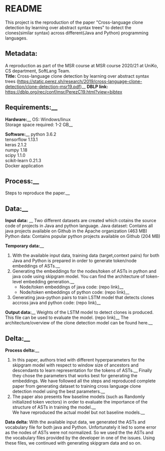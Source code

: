 
# README

This project is the reproduction of the paper "Cross-language clone detection by
learning over abstract syntax trees" to detect the clones(similar syntax) across different(Java and Python) programming languages. 


## Metadata: <br />
A reproduction as part of the MSR course at MSR course 2020/21 at UniKo, CS department, SoftLang Team. <br />
**Title:** Cross-language clone detection by learning over abstract syntax trees (https://static.perez.sh/research/2019/cross-language-clone-detection/clone-detection-msr19.pdf)__
**DBLP link:** https://dblp.org/rec/conf/msr/PerezC19.html?view=bibtex <br />


## Requirements:__
**Hardware:**__
OS: Windows/linux <br />
Storage space required: 1-2 GB__

**Software:**__
python 3.6.2 <br />
tensorflow 1.13.1 <br />
keras 2.1.2 <br />
numpy 1.18 <br />
scipy 1.1.0 <br />
scikit-learn 0.21.3 <br />
Docker application <br />

## Process:__
Steps to reproduce the paper.__


## Data:__
**Input data:** __
Two different datasets are created which cotains the source code of projects in Java and python language.
Java dataset: Contains all java projects available on Github in the Apache organization (463 MB)
Python data: Contains popular python projects available on Github (204 MB)


**Temporary data:**__
1. With the available input data, training data (target,context pairs) for both Java and Python is prepared in order to generate token/node embeddings of ASTs.__
2. Generating the embeddings for the nodes/token of ASTs in python and java code using skipgram model. You can find the architecture of token-level embedding generation.__
    * Node/token embeddings of java code: (repo link)__
    * Node/token embeddings of python code: (repo link)__
3. Generating java-python pairs to train LSTM model that detects clones accross java and python code: (repo link)__

**Output data:**__
Weights of the LSTM model to detect clones is produced. This file can be used to evaluate the model. (repo link)__
The architecture/overview of the clone detection model can be found here.__


## Delta:__
**Process delta:**__
1. In this paper, authors tried with different hyperparameters for the skipgram model with respect to window size of ancestors and descendants to learn representation for the tokens of ASTs.__ 
Finally they chose the parameters that works best for generating the embeddings. We have followed all the steps and reproduced complete paper from generating dataset to  training cross language clone detection model using the best parameters.__
2. The paper also presents few baseline models (such as Randomly initialized token vectors) in order to evaluate the importance of the structure of ASTs in training the model.__    
We have reproduced the actual model but not baseline models.__

**Data delta:**
With the available input data, we generated the ASTs and vocabulary file for both java and Python. Unfortunately it led to some error as the nodes of ASTs were not normalized. So we 
used the the ASTs and the vocabulary files provided by the developer in one of the issues. Using these files, we continued with generating skipgram data and so on.




